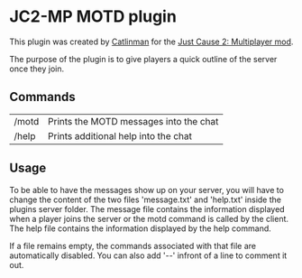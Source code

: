 JC2-MP MOTD plugin 
===================

This plugin was created by [Catlinman](https://twitter.com/Catlinman_) for the [Just Cause 2: Multiplayer mod](http://jc-mp.com).

The purpose of the plugin is to give players a quick outline of the server once they join.

Commands
--------

<table>
  <tr>
    <td>/motd
    <td>Prints the MOTD messages into the chat</td>
  </tr>
  <tr>
    <td>/help</td>
    <td>Prints additional help into the chat</td>
  </tr>
</table>

Usage
-------

To be able to have the messages show up on your server, you will have to change the content of the two files 'message.txt' and 'help.txt' inside the plugins server folder. The message file contains the information displayed when a player joins the server or the motd command is called by the client. The help file contains the information displayed by the help command. 

If a file remains empty, the commands associated with that file are automatically disabled. You can also add '--' infront of a line to comment it out.
